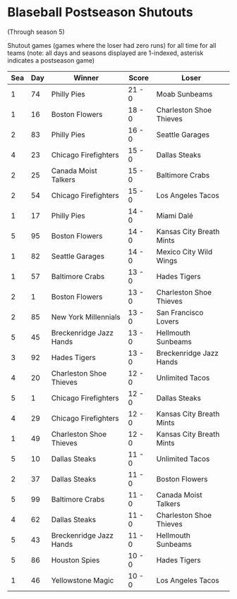 # Blaseball Postseason Shutouts
(Through season 5)



Shutout games (games where the loser had zero runs) for all time for all teams (note: all days and seasons displayed are 1-indexed, asterisk indicates a postseason game)


| Sea | Day | Winner | Score | Loser | 
| ------ |------ |------ |------ |------ |
| 1 | 74 | Philly Pies | 21 - 0 | Moab Sunbeams | 
| 1 | 16 | Boston Flowers | 18 - 0 | Charleston Shoe Thieves | 
| 2 | 83 | Philly Pies | 16 - 0 | Seattle Garages | 
| 4 | 23 | Chicago Firefighters | 15 - 0 | Dallas Steaks | 
| 2 | 25 | Canada Moist Talkers | 15 - 0 | Baltimore Crabs | 
| 2 | 54 | Chicago Firefighters | 15 - 0 | Los Angeles Tacos | 
| 1 | 17 | Philly Pies | 14 - 0 | Miami Dalé | 
| 5 | 95 | Boston Flowers | 14 - 0 | Kansas City Breath Mints | 
| 1 | 82 | Seattle Garages | 14 - 0 | Mexico City Wild Wings | 
| 1 | 57 | Baltimore Crabs | 13 - 0 | Hades Tigers | 
| 2 | 1 | Boston Flowers | 13 - 0 | Charleston Shoe Thieves | 
| 2 | 85 | New York Millennials | 13 - 0 | San Francisco Lovers | 
| 5 | 45 | Breckenridge Jazz Hands | 13 - 0 | Hellmouth Sunbeams | 
| 3 | 92 | Hades Tigers | 13 - 0 | Breckenridge Jazz Hands | 
| 4 | 20 | Charleston Shoe Thieves | 12 - 0 | Unlimited Tacos | 
| 5 | 1 | Chicago Firefighters | 12 - 0 | Dallas Steaks | 
| 4 | 29 | Chicago Firefighters | 12 - 0 | Kansas City Breath Mints | 
| 1 | 49 | Charleston Shoe Thieves | 12 - 0 | Kansas City Breath Mints | 
| 5 | 10 | Dallas Steaks | 11 - 0 | Unlimited Tacos | 
| 2 | 37 | Dallas Steaks | 11 - 0 | Boston Flowers | 
| 5 | 99 | Baltimore Crabs | 11 - 0 | Canada Moist Talkers | 
| 4 | 62 | Dallas Steaks | 11 - 0 | Charleston Shoe Thieves | 
| 5 | 43 | Breckenridge Jazz Hands | 11 - 0 | Hellmouth Sunbeams | 
| 5 | 86 | Houston Spies | 10 - 0 | Hades Tigers | 
| 1 | 46 | Yellowstone Magic | 10 - 0 | Los Angeles Tacos | 


